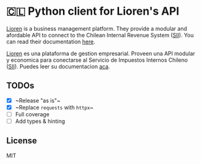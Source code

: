 # 🇨🇱 Python client for Lioren's API

[Lioren](https://www.lioren.cl/) is a business management platform. They provide a modular and afordable API to connect to the Chilean Internal Revenue System ([SII](https://homer.sii.cl/)). You can read their documentation [here](https://www.lioren.cl/docs).

[Lioren](https://www.lioren.cl/) es una plataforma de gestion empresarial. Proveen una API modular y economica para conectarse al Servicio de Impuestos Internos Chileno ([SII](https://homer.sii.cl/)). Puedes leer su documentacion [aca](https://www.lioren.cl/docs).

## TODOs

- [X] ~Release "as is"~
- [X] ~Replace `requests` with `httpx`~
- [ ] Full coverage
- [ ] Add types & hinting

## License

MIT


